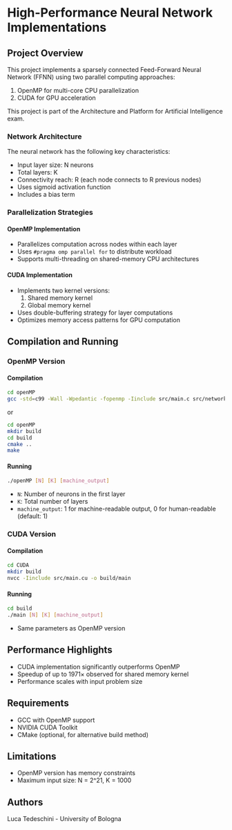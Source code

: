 # High-Performance Neural Network Implementations

## Project Overview

This project implements a sparsely connected Feed-Forward Neural Network (FFNN) using two parallel computing approaches:
1. OpenMP for multi-core CPU parallelization
2. CUDA for GPU acceleration

This project is part of the Architecture and Platform for Artificial Intelligence exam.

### Network Architecture

The neural network has the following key characteristics:
- Input layer size: N neurons
- Total layers: K
- Connectivity reach: R (each node connects to R previous nodes)
- Uses sigmoid activation function
- Includes a bias term

### Parallelization Strategies

#### OpenMP Implementation
- Parallelizes computation across nodes within each layer
- Uses `#pragma omp parallel for` to distribute workload
- Supports multi-threading on shared-memory CPU architectures

#### CUDA Implementation
- Implements two kernel versions:
  1. Shared memory kernel
  2. Global memory kernel
- Uses double-buffering strategy for layer computations
- Optimizes memory access patterns for GPU computation

## Compilation and Running

### OpenMP Version

#### Compilation
```bash
cd openMP
gcc -std=c99 -Wall -Wpedantic -fopenmp -Iinclude src/main.c src/network.c src/utilities.c -o openMP -lm
```

or

```bash
cd openMP
mkdir build
cd build
cmake ..
make
```

#### Running
```bash
./openMP [N] [K] [machine_output]
```
- `N`: Number of neurons in the first layer
- `K`: Total number of layers
- `machine_output`: 1 for machine-readable output, 0 for human-readable (default: 1)

### CUDA Version

#### Compilation
```bash
cd CUDA
mkdir build
nvcc -Iinclude src/main.cu -o build/main
```

#### Running
```bash
cd build
./main [N] [K] [machine_output]
```
- Same parameters as OpenMP version

## Performance Highlights

- CUDA implementation significantly outperforms OpenMP
- Speedup of up to 1971× observed for shared memory kernel
- Performance scales with input problem size

## Requirements

- GCC with OpenMP support
- NVIDIA CUDA Toolkit
- CMake (optional, for alternative build method)

## Limitations

- OpenMP version has memory constraints
- Maximum input size: N = 2^21, K = 1000

## Authors

Luca Tedeschini - University of Bologna
